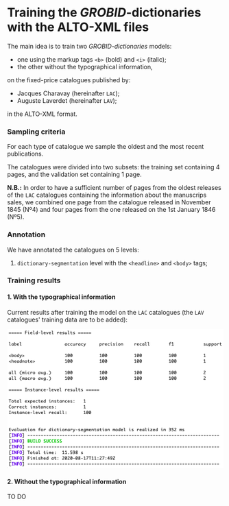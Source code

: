 # Training the *GROBID*-dictionaries with the ALTO-XML files

The main idea is to train two _GROBID-dictionaries_ models:

* one using the markup tags `<b>` (bold) and `<i>` (italic);
* the other without the typographical information,

on the fixed-price catalogues published by:

* Jacques Charavay (hereinafter `LAC`);
* Auguste Laverdet (hereinafter `LAV`);

in the ALTO-XML format.

### Sampling criteria

For each type of catalogue we sample the oldest and the most recent publications.

The catalogues were divided into two subsets: the training set containing 4 pages, and the validation set containing 1 page.

**N.B.:** In order to have a sufficient number of pages from the oldest releases of the `LAC` catalogues containing the information about the manuscrips sales, we combined one page from the catalogue released in November 1845 (Nº4) and four pages from the one released on the 1st January 1846 (Nº5).   

### Annotation 

We have annotated the catalogues on 5 levels:

1. `dictionary-segmentation` level with the `<headline>` and `<body>` tags;

### Training results

#### 1. With the typographical information

Current results after training the model on the `LAC` catalogues (the `LAV` catalogues' training data are to be added):

![LAC_dictionary-segmentation](img/LAC_dictionary-segmentation.jpg)

#### 2. Without the typographical information

TO DO
